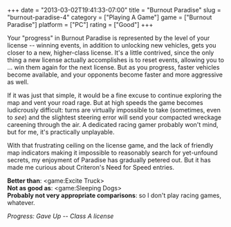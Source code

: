 +++
date = "2013-03-02T19:41:33-07:00"
title = "Burnout Paradise"
slug = "burnout-paradise-4"
category = ["Playing A Game"]
game = ["Burnout Paradise"]
platform = ["PC"]
rating = ["Good"]
+++

Your "progress" in Burnout Paradise is represented by the level of your license -- winning events, in addition to unlocking new vehicles, gets you closer to a new, higher-class license.  It's a little contrived, since the only thing a new license actually accomplishes is to reset events, allowing you to ... win them again for the next license.  But as you progress, faster vehicles become available, and your opponents become faster and more aggressive as well.

If it was just that simple, it would be a fine excuse to continue exploring the map and vent your road rage.  But at high speeds the game becomes ludicrously difficult: turns are virtually impossible to take (sometimes, even to <i>see</i>) and the slightest steering error will send your compacted wreckage careening through the air.  A dedicated racing gamer probably won't mind, but for me, it's practically unplayable.

With that frustrating ceiling on the license game, and the lack of friendly map indicators making it impossible to reasonably search for yet-unfound secrets, my enjoyment of Paradise has gradually petered out.  But it has made me curious about Criteron's Need for Speed entries.

<b>Better than</b>: <game:Excite Truck>  
<b>Not as good as</b>: <game:Sleeping Dogs>  
<b>Probably not very appropriate comparisons</b>: so I don't play racing games, whatever.

<i>Progress: Gave Up -- Class A license</i>